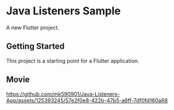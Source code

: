 # Java Listeners Sample

A new Flutter project.

## Getting Started

This project is a starting point for a Flutter application.

## Movie



https://github.com/mk590901/Java-Listeners-App/assets/125393245/57e2f0e8-422b-47b5-a6ff-7df0fd160a68



